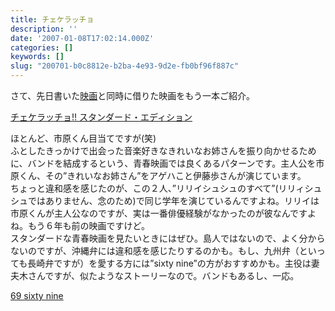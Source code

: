 ```yaml
---
title: チェケラッチョ
description: ''
date: '2007-01-08T17:02:14.000Z'
categories: []
keywords: []
slug: "200701-b0c8812e-b2ba-4e93-9d2e-fb0bf96f887c"
---
```

さて、先日書いた[映画](http://qli.vox.com/library/post/%E5%AB%8C%E3%82%8F%E3%82%8C%E6%9D%BE%E5%AD%90%E3%81%AE%E4%B8%80%E7%94%9F%E3%83%88%E3%83%AA%E3%83%83%E3%82%AF%E5%8A%87%E5%A0%B4%E7%89%882.html)と同時に借りた映画をもう一本ご紹介。

[チェケラッチョ!! スタンダード・エディション](http://www.amazon.co.jp/exec/obidos/ASIN/B000GCG6HI/sixapart-vox1-22 "チェケラッチョ!! スタンダード・エディション")

ほとんど、市原くん目当てですが(笑)  
ふとしたきっかけで出会った音楽好きなきれいなお姉さんを振り向かせるために、バンドを結成するという、青春映画では良くあるパターンです。主人公を市原くん、その”きれいなお姉さん”をアゲハこと伊藤歩さんが演じています。  
ちょっと違和感を感じたのが、この２人、”リリイシュシュのすべて”(リリィシュシュではありません、念のため)で同じ学年を演じているんですよね。リリイは市原くんが主人公なのですが、実は一番俳優経験がなかったのが彼なんですよね。もう６年も前の映画ですけど。  
スタンダードな青春映画を見たいときにはぜひ。島人ではないので、よく分からないのですが、沖縄弁には違和感を感じたりするのかも。もし、九州弁（といっても長崎弁ですが）を愛する方には”sixty nine”の方がおすすめかも。主役は妻夫木さんですが、似たようなストーリーなので。バンドもあるし、一応。

[69 sixty nine](http://www.amazon.co.jp/exec/obidos/ASIN/B0002UA3M8/sixapart-vox1-22 "69 sixty nine")